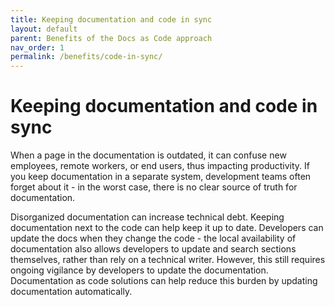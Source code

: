 ```yaml
---
title: Keeping documentation and code in sync
layout: default
parent: Benefits of the Docs as Code approach
nav_order: 1
permalink: /benefits/code-in-sync/
---
```


# Keeping documentation and code in sync

When a page in the documentation is outdated, it can confuse new employees, remote workers, or end users, thus impacting productivity. If you keep documentation in a separate system, development teams often forget about it - in the worst case, there is no clear source of truth for documentation.

Disorganized documentation can increase technical debt. Keeping documentation next to the code can help keep it up to date. Developers can update the docs when they change the code - the local availability of documentation also allows developers to update and search sections themselves, rather than rely on a technical writer. However, this still requires ongoing vigilance by developers to update the documentation. Documentation as code solutions can help reduce this burden by updating documentation automatically.
